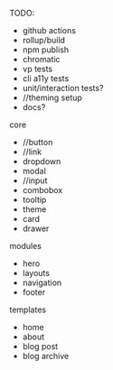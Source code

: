 TODO:

- github actions
- rollup/build
- npm publish
- chromatic
- vp tests
- cli a11y tests
- unit/interaction tests?
- //theming setup
- docs?

core

- //button
- //link
- dropdown
- modal
- //input
- combobox
- tooltip
- theme
- card
- drawer

modules

- hero
- layouts
- navigation
- footer

templates

- home
- about
- blog post
- blog archive
